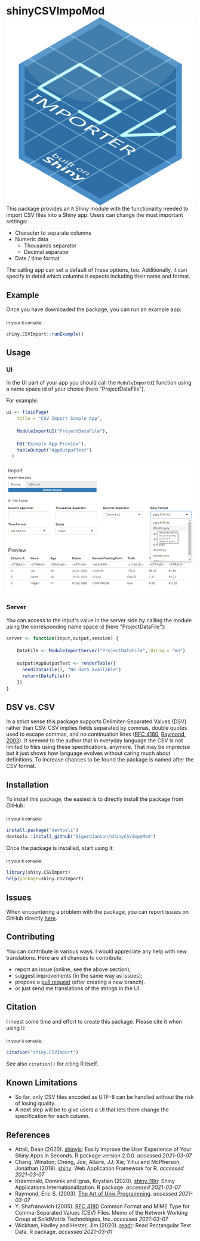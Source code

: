 # shinyCSVImpoMod <img src="vignettes/img/logo_csvmodule.svg" align="right" />

This package provides an `R` Shiny module with the functionality needed to import CSV files into a Shiny app. Users can change the most important settings:

* Character to separate columns
* Numeric data
  * Thousands separator
  * Decimal separator
* Date / time format

The calling app can set a default of these options, too. Additionally, it can specify in detail which columns it expects including their name and format.


## Example

Once you have downloaded the package, you can run an example app:

<sub>In your `R` console:</sub>
```R
shiny.CSVImport::runExample()
```


## Usage


### UI

In the UI part of your app you should call the `ModuleImportUI` function using a name space id of your choice (here "ProjectDataFile").

For example:
```R
ui <- fluidPage(
    title = "CSV Import Sample App",
    
    ModuleImportUI("ProjectDataFile"),
    
    h3("Example App Preview"),
    tableOutput("AppOutputTest")
  )
```

![User Interface of the Shiny CSV Module](vignettes/img/csvmodule_ui.png)

### Server

You can access to the input's value in the server side by calling the module using the corresponding name space id (here "ProjectDataFile"):

```R
server <- function(input,output,session) {

    DataFile <- ModuleImportServer("ProjectDataFile", UiLng = "en")

    output$AppOutputTest <- renderTable({
      need(DataFile(), "No data available")
      return(DataFile())
    })
}
```

## DSV vs. CSV

In a strict sense this package supports Delimiter-Separated Values (DSV) rather than CSV. CSV implies fields separated by commas, double quotes used to escape commas, and no continuation lines ([RFC 4180](https://tools.ietf.org/html/rfc4180), [Raymond, 2003](http://www.catb.org/~esr/writings/taoup/html/ch05s02.html)). It seemed to the author that in everyday language the CSV is not limited to files using these specifications, anymore. That may be imprecise but it just shows how language evolves without caring much about definitions. To increase chances to be found the package is named after the CSV format.


## Installation

To install this package, the easiest is to directly install the package from GitHub:

<sub>In your `R` console:</sub>
```R
install.package("devtools")
devtools::install_github("SigurdJanson/shinyCSVImpoMod")
```

Once the package is installed, start using it:

<sub>In your `R` console:</sub>
```R
library(shiny.CSVImport)
help(package=shiny.CSVImport)
```



## Issues
When encountering a problem with the package, you can report issues on GitHub directly [here](https://github.com/SigurdJanson/shinyCSVImpoMod/issues).



## Contributing
You can contribute in various ways. I would appreciate any help with new translations. Here are all chances to contribute:

* report an issue (online, see the above section);
* suggest improvements (in the same way as issues);
* propose a [pull request](https://help.github.com/articles/about-pull-requests/) (after creating a new branch).
* or just send me translations of the strings in the UI.



## Citation
I invest some time and effort to create this package. Please cite it when using it:

<sub>In your `R` console:</sub>
```R
citation("shiny.CSVImport")
```
See also `citation()` for citing R itself.



## Known Limitations

* So far, only CSV files encoded as UTF-8 can be handled without the risk of losing quality.
* A next step will be to give users a UI that lets them change the specification for each column.



## References

* Attali, Dean (2020). [shinyjs](https://CRAN.R-project.org/package=shinyjs): Easily Improve the User Experience of Your Shiny Apps in Seconds. R package version 2.0.0. *accessed 2021-03-07*
* Chang, Winston; Cheng, Joe; Allaire, JJ; Xie, Yihui and McPherson, Jonathan (2018). [shiny](https://CRAN.R-project.org/package=shiny): Web Application Framework for R.  *accessed 2021-03-07*
* Krzeminski, Dominik and Igras, Krystian (2020). [shiny.i18n](https://github.com/Appsilon/shiny.i18n): Shiny Applications Internationalization. R package. *accessed 2021-03-07*
* Raymond, Eric S. (2003). [The Art of Unix Programming](http://www.catb.org/~esr/writings/taoup/html/index.html). *accessed 2021-03-07*
* Y. Shafranovich (2005). [RFC 4180](https://tools.ietf.org/html/rfc4180) Common Format and MIME Type for Comma-Separated Values (CSV) Files. Memo of the Network Working Group at SolidMatrix Technologies, Inc. *accessed 2021-03-07*
* Wickham, Hadley and Hester, Jim (2020). [readr](https://CRAN.R-project.org/package=readr): Read Rectangular Text Data. R package. *accessed 2021-03-01*
